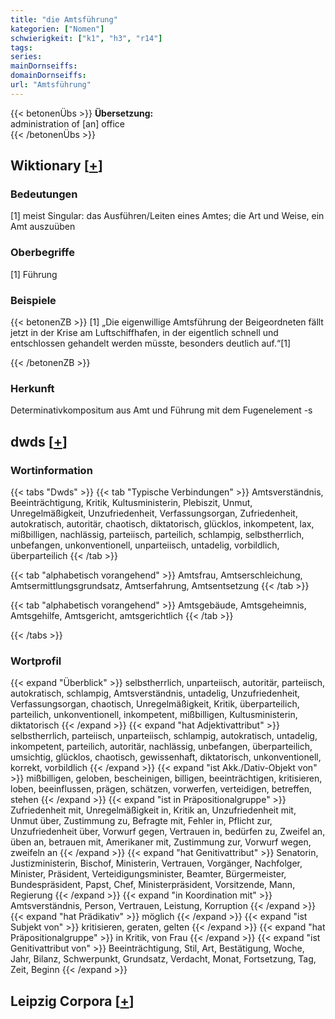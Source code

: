 ```yaml
---
title: "die Amtsführung"
kategorien: ["Nomen"]
schwierigkeit: ["k1", "h3", "r14"]
tags:
series:
mainDornseiffs:
domainDornseiffs:
url: "Amtsführung"
---
```


{{< betonenÜbs >}}
**Übersetzung:**  
administration of [an] office  
{{< /betonenÜbs >}}

## Wiktionary [[+](https://de.wiktionary.org/wiki/Amtsführung)]

### Bedeutungen
[1] meist Singular: das Ausführen/Leiten eines Amtes; die Art und Weise, ein Amt auszuüben  

### Oberbegriffe
[1] Führung  

### Beispiele
{{< betonenZB >}}
[1] „Die eigenwillige Amtsführung der Beigeordneten fällt jetzt in der Krise am Luftschiffhafen, in der eigentlich schnell und entschlossen gehandelt werden müsste, besonders deutlich auf.“[1]  

{{< /betonenZB >}}
### Herkunft
Determinativkompositum aus Amt und Führung mit dem Fugenelement -s  



## dwds [[+](https://www.dwds.de/wb/Amtsführung)]

### Wortinformation
{{< tabs "Dwds" >}}
{{< tab "Typische Verbindungen" >}}
Amtsverständnis, Beeinträchtigung, Kritik, Kultusministerin, Plebiszit, Unmut, Unregelmäßigkeit, Unzufriedenheit, Verfassungsorgan, Zufriedenheit, autokratisch, autoritär, chaotisch, diktatorisch, glücklos, inkompetent, lax, mißbilligen, nachlässig, parteiisch, parteilich, schlampig, selbstherrlich, unbefangen, unkonventionell, unparteiisch, untadelig, vorbildlich, überparteilich
{{< /tab >}}

{{< tab "alphabetisch vorangehend" >}}
Amtsfrau, Amtserschleichung, Amtsermittlungsgrundsatz, Amtserfahrung, Amtsentsetzung
{{< /tab >}}

{{< tab "alphabetisch vorangehend" >}}
Amtsgebäude, Amtsgeheimnis, Amtsgehilfe, Amtsgericht, amtsgerichtlich
{{< /tab >}}

{{< /tabs >}}

### Wortprofil
{{< expand "Überblick" >}} selbstherrlich, unparteiisch, autoritär, parteiisch, autokratisch, schlampig, Amtsverständnis, untadelig, Unzufriedenheit, Verfassungsorgan, chaotisch, Unregelmäßigkeit, Kritik, überparteilich, parteilich, unkonventionell, inkompetent, mißbilligen, Kultusministerin, diktatorisch {{< /expand >}}
{{< expand "hat Adjektivattribut" >}} selbstherrlich, parteiisch, unparteiisch, schlampig, autokratisch, untadelig, inkompetent, parteilich, autoritär, nachlässig, unbefangen, überparteilich, umsichtig, glücklos, chaotisch, gewissenhaft, diktatorisch, unkonventionell, korrekt, vorbildlich {{< /expand >}}
{{< expand "ist Akk./Dativ-Objekt von" >}} mißbilligen, geloben, bescheinigen, billigen, beeinträchtigen, kritisieren, loben, beeinflussen, prägen, schätzen, vorwerfen, verteidigen, betreffen, stehen {{< /expand >}}
{{< expand "ist in Präpositionalgruppe" >}} Zufriedenheit mit, Unregelmäßigkeit in, Kritik an, Unzufriedenheit mit, Unmut über, Zustimmung zu, Befragte mit, Fehler in, Pflicht zur, Unzufriedenheit über, Vorwurf gegen, Vertrauen in, bedürfen zu, Zweifel an, üben an, betrauen mit, Amerikaner mit, Zustimmung zur, Vorwurf wegen, zweifeln an {{< /expand >}}
{{< expand "hat Genitivattribut" >}} Senatorin, Justizministerin, Bischof, Ministerin, Vertrauen, Vorgänger, Nachfolger, Minister, Präsident, Verteidigungsminister, Beamter, Bürgermeister, Bundespräsident, Papst, Chef, Ministerpräsident, Vorsitzende, Mann, Regierung {{< /expand >}}
{{< expand "in Koordination mit" >}} Amtsverständnis, Person, Vertrauen, Leistung, Korruption {{< /expand >}}
{{< expand "hat Prädikativ" >}} möglich {{< /expand >}}
{{< expand "ist Subjekt von" >}} kritisieren, geraten, gelten {{< /expand >}}
{{< expand "hat Präpositionalgruppe" >}} in Kritik, von Frau {{< /expand >}}
{{< expand "ist Genitivattribut von" >}} Beeinträchtigung, Stil, Art, Bestätigung, Woche, Jahr, Bilanz, Schwerpunkt, Grundsatz, Verdacht, Monat, Fortsetzung, Tag, Zeit, Beginn {{< /expand >}}

## Leipzig Corpora [[+](https://corpora.uni-leipzig.de/en/res?word=Amtsführung&corpusId=deu_newscrawl-public_2018)]

